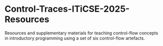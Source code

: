 # Control-Traces-ITiCSE-2025-Resources
Resources and supplementary materials for teaching control-flow concepts in introductory programming using a set of six control-flow artefacts.
